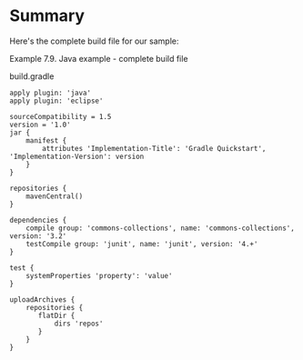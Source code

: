 # Summary

Here's the complete build file for our sample:

Example 7.9. Java example - complete build file

build.gradle

    apply plugin: 'java'
    apply plugin: 'eclipse'

    sourceCompatibility = 1.5
    version = '1.0'
    jar {
        manifest {
            attributes 'Implementation-Title': 'Gradle Quickstart', 'Implementation-Version': version
        }
    }

    repositories {
        mavenCentral()
    }

    dependencies {
        compile group: 'commons-collections', name: 'commons-collections', version: '3.2'
        testCompile group: 'junit', name: 'junit', version: '4.+'
    }

    test {
        systemProperties 'property': 'value'
    }

    uploadArchives {
        repositories {
           flatDir {
               dirs 'repos'
           }
        }
    }
